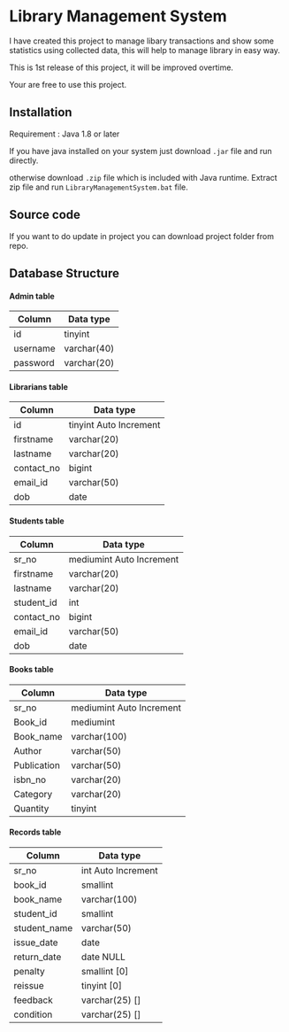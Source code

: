 
# Library Management System


I have created this project to manage libary transactions and show some statistics using collected data, this will help to manage library in easy way.

This is 1st release of this project, it will be improved overtime.

Your are free to use this project.

## Installation

Requirement : Java 1.8 or later

If you have java installed on your system just download `.jar` file and run directly.

otherwise download `.zip` file which is included with Java runtime. Extract zip file and run `LibraryManagementSystem.bat` file.
## Source code

If you want to do update in project you can download project folder from repo.

## Database Structure

#### Admin table
|Column|Data type|
|------|--------|
|id	|tinyint|
|username|varchar(40)|
|password|varchar(20)|

#### Librarians table
|Column|Data type|
|------|--------|
|id	      	|tinyint Auto Increment	|
|firstname	|varchar(20)	|
|lastname	|varchar(20)	|
|contact_no	|bigint	|
|email_id|	varchar(50)	|
|dob	|date|

#### Students table
|Column|Data type|
|------|--------|
|sr_no	|mediumint Auto Increment	|
|firstname	|varchar(20)	|
|lastname	|varchar(20)	|
|student_id	|int	|
|contact_no|	bigint	|
|email_id|	varchar(50)	|
|dob|	date|


#### Books table
|Column|Data type|
|------|--------|
|sr_no		|mediumint Auto Increment	|
|Book_id	|	mediumint	|
|Book_name	|varchar(100)	|
|Author		|varchar(50)	|
|Publication|	varchar(50)	|
|isbn_no	|	varchar(20)	|
|Category	|varchar(20)	|
|Quantity	|tinyint|

#### Records table
|Column|Data type|
|------|--------|
|sr_no	|int Auto Increment	|
|book_id	|smallint	|
|book_name	|varchar(100)	|
|student_id|	smallint	|
|student_name	|varchar(50)	|
|issue_date	|date	|
|return_date|	date NULL|	
|penalty	|smallint [0]|	
|reissue	|tinyint [0]	|
|feedback	|varchar(25) []	|
|condition|	varchar(25) []|
